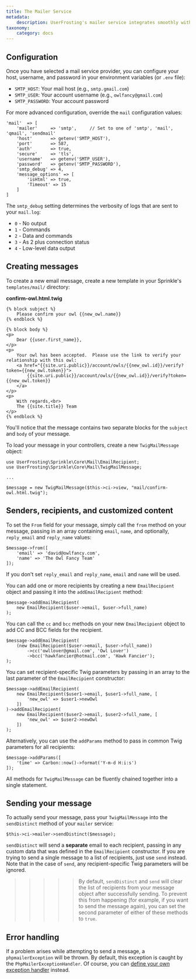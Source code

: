 ```yaml
---
title: The Mailer Service
metadata:
    description: UserFrosting's mailer service integrates smoothly with Twig to create dynamically generated messages.  Templated messages can be sent to large groups of recipients, customizing the content for each recipient.
taxonomy:
    category: docs
---
```


## Configuration

Once you have selected a mail service provider, you can configure your host, username, and password in your environment variables (or `.env` file):

- `SMTP_HOST`: Your mail host (e.g., `smtp.gmail.com`)
- `SMTP_USER`: Your account username (e.g., `owlfancy@gmail.com`)
- `SMTP_PASSWORD`: Your account password

For more advanced configuration, override the `mail` configuration values:

```
'mail'  => [
    'mailer'     => 'smtp',     // Set to one of 'smtp', 'mail', 'qmail', 'sendmail'
    'host'       => getenv('SMTP_HOST'),
    'port'       => 587,
    'auth'       => true,
    'secure'     => 'tls',
    'username'   => getenv('SMTP_USER'),
    'password'   => getenv('SMTP_PASSWORD'),
    'smtp_debug' => 4,
    'message_options' => [
        'isHtml' => true,
        'Timeout' => 15
    ]
]
```

The `smtp_debug` setting determines the verbosity of logs that are sent to your `mail.log`:

- `0` - No output
- `1` - Commands
- `2` - Data and commands
- `3` - As 2 plus connection status
- `4` - Low-level data output

## Creating messages

To create a new email message, create a new template in your Sprinkle's `templates/mail/` directory:

**confirm-owl.html.twig**

```
{% block subject %}
    Please confirm your owl {{new_owl.name}}
{% endblock %}

{% block body %}
<p>
    Dear {{user.first_name}},
</p>
<p>
    Your owl has been accepted.  Please use the link to verify your relationship with this owl:
    <a href="{{site.uri.public}}/account/owls/{{new_owl.id}}/verify?token={{new_owl.token}}">
        {{site.uri.public}}/account/owls/{{new_owl.id}}/verify?token={{new_owl.token}}
    </a>
</p>
<p>
    With regards,<br>
    The {{site.title}} Team
</p>
{% endblock %}
```

You'll notice that the message contains two separate blocks for the `subject` and `body` of your message.  

To load your message in your controllers, create a new `TwigMailMessage` object:

```
use UserFrosting\Sprinkle\Core\Mail\EmailRecipient;
use UserFrosting\Sprinkle\Core\Mail\TwigMailMessage;

...

$message = new TwigMailMessage($this->ci->view, "mail/confirm-owl.html.twig");
```

## Senders, recipients, and customized content

To set the `From` field for your message, simply call the `from` method on your message, passing in an array containing `email`, `name`, and optionally, `reply_email` and `reply_name` values:

```
$message->from([
    'email' => 'david@owlfancy.com',
    'name' => 'The Owl Fancy Team'
]);
```

If you don't set `reply_email` and `reply_name`, `email` and `name` will be used.

You can add one or more recipients by creating a new `EmailRecipient` object and passing it into the `addEmailRecipient` method:

```
$message->addEmailRecipient(
    new EmailRecipient($user->email, $user->full_name)
);
```

You can call the `cc` and `bcc` methods on your new `EmailRecipient` object to add CC and BCC fields for the recipient.

```
$message->addEmailRecipient(
    (new EmailRecipient($user->email, $user->full_name))
        ->cc('owllover@gmail.com', 'Owl Lover')
        ->bcc('hawkfancier@hotmail.com', 'Hawk Fancier');
);
```

You can set recipient-specific Twig parameters by passing in an array to the last parameter of the `EmailRecipient` constructor:

```
$message->addEmailRecipient(
    new EmailRecipient($user1->email, $user1->full_name, [
        'new_owl' => $user1->newOwl
    ])
)->addEmailRecipient(
    new EmailRecipient($user2->email, $user2->full_name, [
        'new_owl' => $user2->newOwl
    ])
);
```

Alternatively, you can use the `addParams` method to pass in common Twig parameters for all recipients:

```
$message->addParams([
    'time' => Carbon::now()->format('Y-m-d H:i:s')
]);
```

All methods for `TwigMailMessage` can be fluently chained together into a single statement.

## Sending your message

To actually send your message, pass your `TwigMailMessage` into the `sendDistinct` method of your `mailer` service:

```
$this->ci->mailer->sendDistinct($message);
```

`sendDistinct` will send a **separate** email to each recipient, passing in any custom data that was defined in the `EmailRecipient` constructor.  If you are trying to send a single message to a list of recipients, just use `send` instead.  Note that in the case of `send`, any recipient-specific Twig parameters will be ignored.

>>>>> By default, `sendDistinct` and `send` will clear the list of recipients from your message object after successfully sending.  To prevent this from happening (for example, if you want to send the message again), you can set the second parameter of either of these methods to `true`.

## Error handling

If a problem arises while attempting to send a message, a `phpmailerException` will be thrown.  By default, this exception is caught by the `PhpMailerExceptionHandler`.  Of course, you can [define your own exception handler](/error-handling/overview) instead.
